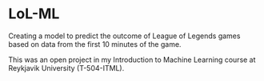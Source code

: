 # LoL-ML
Creating a model to predict the outcome of League of Legends games based on data from the first 10 minutes of the game.

This was an open project in my Introduction to Machine Learning course at Reykjavik University (T-504-ITML).
